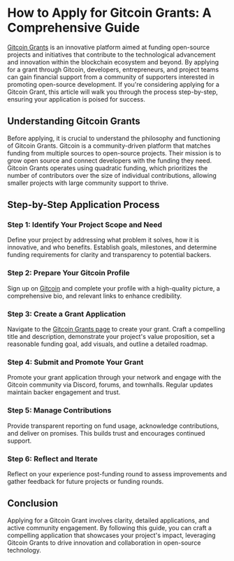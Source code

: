 # How to Apply for Gitcoin Grants: A Comprehensive Guide

[Gitcoin Grants](https://gitcoin.co/grants/) is an innovative platform aimed at funding open-source projects and initiatives that contribute to the technological advancement and innovation within the blockchain ecosystem and beyond. By applying for a grant through Gitcoin, developers, entrepreneurs, and project teams can gain financial support from a community of supporters interested in promoting open-source development. If you're considering applying for a Gitcoin Grant, this article will walk you through the process step-by-step, ensuring your application is poised for success.

## Understanding Gitcoin Grants

Before applying, it is crucial to understand the philosophy and functioning of Gitcoin Grants. Gitcoin is a community-driven platform that matches funding from multiple sources to open-source projects. Their mission is to grow open source and connect developers with the funding they need. Gitcoin Grants operates using quadratic funding, which prioritizes the number of contributors over the size of individual contributions, allowing smaller projects with large community support to thrive.

## Step-by-Step Application Process

### Step 1: Identify Your Project Scope and Need

Define your project by addressing what problem it solves, how it is innovative, and who benefits. Establish goals, milestones, and determine funding requirements for clarity and transparency to potential backers.

### Step 2: Prepare Your Gitcoin Profile

Sign up on [Gitcoin](https://gitcoin.co) and complete your profile with a high-quality picture, a comprehensive bio, and relevant links to enhance credibility.

### Step 3: Create a Grant Application

Navigate to the [Gitcoin Grants page](https://gitcoin.co/grants/) to create your grant. Craft a compelling title and description, demonstrate your project's value proposition, set a reasonable funding goal, add visuals, and outline a detailed roadmap.

### Step 4: Submit and Promote Your Grant

Promote your grant application through your network and engage with the Gitcoin community via Discord, forums, and townhalls. Regular updates maintain backer engagement and trust.

### Step 5: Manage Contributions

Provide transparent reporting on fund usage, acknowledge contributions, and deliver on promises. This builds trust and encourages continued support.

### Step 6: Reflect and Iterate

Reflect on your experience post-funding round to assess improvements and gather feedback for future projects or funding rounds.

## Conclusion

Applying for a Gitcoin Grant involves clarity, detailed applications, and active community engagement. By following this guide, you can craft a compelling application that showcases your project's impact, leveraging Gitcoin Grants to drive innovation and collaboration in open-source technology.